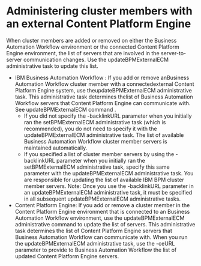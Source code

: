 # Administering cluster members with an external Content Platform Engine

When cluster members are added or removed on either the Business Automation Workflow environment or the connected Content Platform Engine environment, the list of servers that are
involved in the server-to-server communication changes. Use the
updateBPMExternalECM administrative task to update this list.

- IBM Business Automation Workflow : If you add or remove anBusiness Automation Workflow cluster member with a connectedexternal Content Platform Engine system, use theupdateBPMExternalECM administrative task. This administrative task determines thelist of Business Automation Workflow servers that Content Platform Engine can communicate with. See updateBPMExternalECM command .
    - If you did not specify the -backlinkURL parameter when you initially ran
the setBPMExternalECM administrative task (which is recommended), you do not need
to specify it with the updateBPMExternalECM administrative task. The list of
available Business Automation Workflow cluster member servers is
maintained automatically.
    - If you specified a list of cluster member servers by using the
-backlinkURL parameter when you initially ran the
setBPMExternalECM administrative task, specify this same parameter with the
updateBPMExternalECM administrative task. You are responsible for updating the
list of available IBM BPM cluster member servers. Note: Once you use the
-backlinkURL parameter in an updateBPMExternalECM
administrative task, it must be specified in all subsequent updateBPMExternalECM
administrative tasks.
- Content Platform Engine: If you add or remove a cluster
member in the Content Platform Engine environment that is
connected to an Business Automation Workflow environment, use the
updateBPMExternalECM administrative command to update the list of servers. This
administrative task determines the list of Content Platform Engine servers that  Business Automation Workflow can communicate with. When you run the
updateBPMExternalECM administrative task, use the -ceURL
parameter to provide to Business Automation Workflow the list of
updated Content Platform Engine servers.